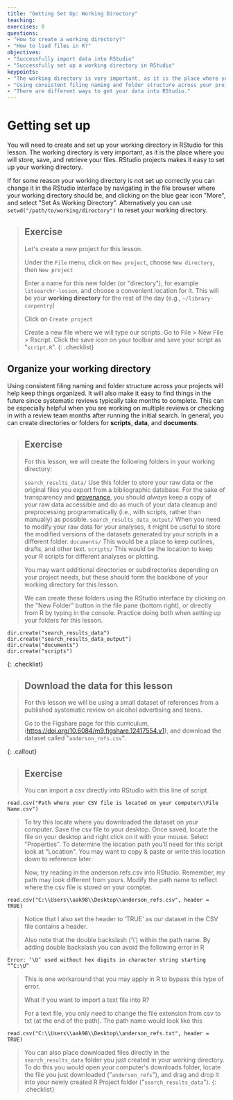 ```yaml
---
title: "Getting Set Up: Working Directory"
teaching: 
exercises: 0
questions:
- "How to create a working directory?"
- "How to load files in R?"
objectives:
- "Successfully import data into RStudio"
- "Successfully set up a working directory in RStudio"
keypoints:
- "The working directory is very important, as it is the place where you will store, save, and retrieve your files."
- "Using consistent filing naming and folder structure across your projects will help keep things organized."
- "There are different ways to get your data into RStudio." 
---
```


# Getting set up
You will need to create and set up your working directory in RStudio for this lesson. The working directory is very important, as it is the place where you will store, save, and retrieve your files. RStudio projects makes it easy to set up your working directory.

If for some reason your working directory is not set up correctly you can change it in the RStudio interface by navigating in the file browser where your working directory should be, and clicking on the blue gear icon "More", and select "Set As Working Directory". Alternatively you can use `setwd("/path/to/working/directory")` to reset your working directory.

> ## Exercise
> Let's create a new project for this lesson.
>
> Under the `File` menu, click on `New project`, choose `New directory`, then `New project`
>
> Enter a name for this new folder (or "directory"), for example `litsearchr-lesson`, and choose a convenient location for it. This will be your **working directory** for the rest of the day (e.g., `~/library-carpentry`)
>
> Click on `Create project`
>
> Create a new file where we will type our scripts. Go to File > New File > Rscript. Click the save icon on your toolbar and save your script as "`script.R`".
{: .checklist}

## Organize your working directory
Using consistent filing naming and folder structure across your projects will help keep things organized. It will also make it easy to find things in the future since systematic reviews typically take months to complete. This can be especially helpful when you are working on multiple reviews or checking in with a review team months after running the initial search. In general, you can create directories or folders for **scripts**, **data**, and **documents**. 

> ## Exercise 
> For this lesson, we will create the following folders in your working directory:
>
> `search_results_data/`
> Use this folder to store your raw data or the original files you export from a bibliographic database. For the sake of transparency and [provenance](https://en.wikipedia.org/wiki/Provenance), you should *always* keep a copy of your raw data accessible and do as much of your data cleanup and preprocessing programmatically (i.e., with scripts, rather than manually) as possible.
> `search_results_data_output/` 
> When you need to modify your raw data for your analyses, it might be useful to store the modified versions of the datasets generated by your scripts in a different folder.
> `documents/` 
> This would be a place to keep outlines, drafts, and other text.
> `scripts/`
> This would be the location to keep your R scripts for different analyses or plotting.
>
> You may want additional directories or subdirectories depending on your project needs, but these should form the backbone of your working directory for this lesson.
>
> We can create these folders using the RStudio interface by clicking on the "New Folder" button in the file pane (bottom right), or directly from R by typing in the console. Practice doing both when setting up your folders for this lesson.
>
~~~
dir.create("search_results_data")
dir.create("search_results_data_output")
dir.create("documents")
dir.create("scripts")
~~~
>
{: .checklist}

> ## Download the data for this lesson
> For this lesson we will be using a small dataset of references from a published systematic review on alcohol advertising and teens.
>
> Go to the Figshare page for this curriculum, (https://doi.org/10.6084/m9.figshare.12417554.v1), and download the dataset called "`anderson_refs.csv`". 
>
{: .callout}

> ## Exercise 
>
> You can import a csv directly into RStudio with this line of script
>
~~~
read.csv("Path where your CSV file is located on your computer\\File Name.csv")
~~~
>
> To try this locate where you downloaded the dataset on your computer. Save the csv file to your desktop. Once saved, locate the file on your desktop and right click on it with your mouse. Select "Properties". To determine the location path you'll need for this script look at "Location". You may want to copy & paste or write this location down to reference later.
>
> Now, try reading in the anderson.refs.csv into RStudio. Remember, my path may look different from yours. Modify the path name to reflect where the csv file is stored on your compter.
>
~~~
read.csv("C:\\Users\\aak98\\Desktop\\anderson_refs.csv", header = TRUE)
~~~
> Notice that I also set the header to ‘TRUE’ as our dataset in the CSV file contains a header.
>
> Also note that the double backslash (‘\\’) within the path name. By adding double backslash you can avoid the following error in R
~~~
Error: ‘\U’ used without hex digits in character string starting “”C:\U”
~~~
> This is one workaround that you may apply in R to bypass this type of error.
>
> What if you want to import a text file into R?
>
> For a text file, you only need to change the file extension from csv to txt (at the end of the path). The path name would look like this
~~~
read.csv("C:\\Users\\aak98\\Desktop\\anderson_refs.txt", header = TRUE)
~~~
> You can also place downloaded files directly in the `search_results_data` folder you just created in your working directory. To do this you would open your computer's downloads folder, locate the file you just downloaded ("`anderson_refs`"), and drag and drop it into your newly created R Project folder ("`search_results_data`"). 
{: .checklist}
